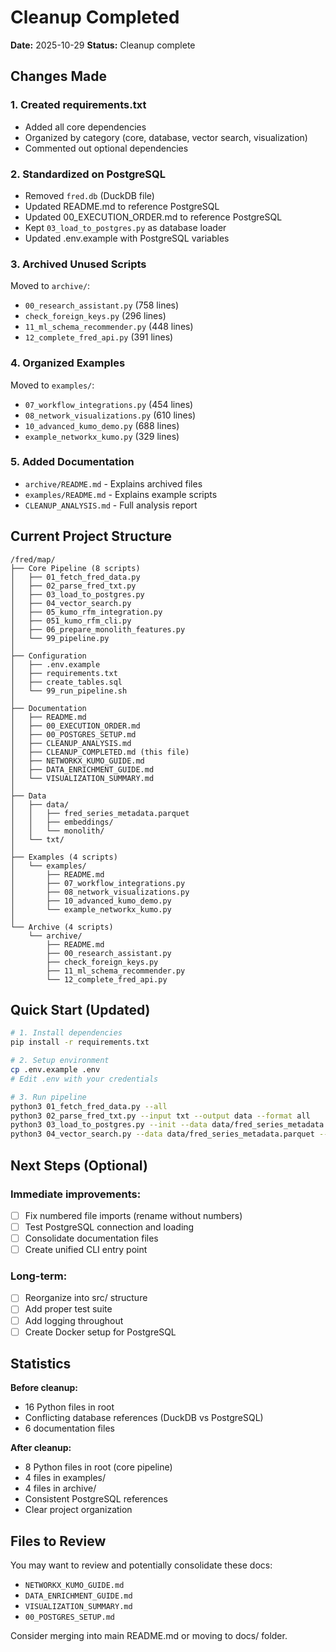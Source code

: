# Cleanup Completed 

**Date:** 2025-10-29
**Status:** Cleanup complete

## Changes Made

###  1. Created requirements.txt
- Added all core dependencies
- Organized by category (core, database, vector search, visualization)
- Commented out optional dependencies

###  2. Standardized on PostgreSQL
-  Removed `fred.db` (DuckDB file)
-  Updated README.md to reference PostgreSQL
-  Updated 00_EXECUTION_ORDER.md to reference PostgreSQL
-  Kept `03_load_to_postgres.py` as database loader
-  Updated .env.example with PostgreSQL variables

###  3. Archived Unused Scripts
Moved to `archive/`:
- `00_research_assistant.py` (758 lines)
- `check_foreign_keys.py` (296 lines)
- `11_ml_schema_recommender.py` (448 lines)
- `12_complete_fred_api.py` (391 lines)

###  4. Organized Examples
Moved to `examples/`:
- `07_workflow_integrations.py` (454 lines)
- `08_network_visualizations.py` (610 lines)
- `10_advanced_kumo_demo.py` (688 lines)
- `example_networkx_kumo.py` (329 lines)

###  5. Added Documentation
- `archive/README.md` - Explains archived files
- `examples/README.md` - Explains example scripts
- `CLEANUP_ANALYSIS.md` - Full analysis report

## Current Project Structure

```
/fred/map/
├── Core Pipeline (8 scripts)
│   ├── 01_fetch_fred_data.py
│   ├── 02_parse_fred_txt.py
│   ├── 03_load_to_postgres.py
│   ├── 04_vector_search.py
│   ├── 05_kumo_rfm_integration.py
│   ├── 051_kumo_rfm_cli.py
│   ├── 06_prepare_monolith_features.py
│   └── 99_pipeline.py
│
├── Configuration
│   ├── .env.example
│   ├── requirements.txt
│   ├── create_tables.sql
│   └── 99_run_pipeline.sh
│
├── Documentation
│   ├── README.md
│   ├── 00_EXECUTION_ORDER.md
│   ├── 00_POSTGRES_SETUP.md
│   ├── CLEANUP_ANALYSIS.md
│   ├── CLEANUP_COMPLETED.md (this file)
│   ├── NETWORKX_KUMO_GUIDE.md
│   ├── DATA_ENRICHMENT_GUIDE.md
│   └── VISUALIZATION_SUMMARY.md
│
├── Data
│   ├── data/
│   │   ├── fred_series_metadata.parquet
│   │   ├── embeddings/
│   │   └── monolith/
│   └── txt/
│
├── Examples (4 scripts)
│   └── examples/
│       ├── README.md
│       ├── 07_workflow_integrations.py
│       ├── 08_network_visualizations.py
│       ├── 10_advanced_kumo_demo.py
│       └── example_networkx_kumo.py
│
└── Archive (4 scripts)
    └── archive/
        ├── README.md
        ├── 00_research_assistant.py
        ├── check_foreign_keys.py
        ├── 11_ml_schema_recommender.py
        └── 12_complete_fred_api.py
```

## Quick Start (Updated)

```bash
# 1. Install dependencies
pip install -r requirements.txt

# 2. Setup environment
cp .env.example .env
# Edit .env with your credentials

# 3. Run pipeline
python3 01_fetch_fred_data.py --all
python3 02_parse_fred_txt.py --input txt --output data --format all
python3 03_load_to_postgres.py --init --data data/fred_series_metadata.parquet
python3 04_vector_search.py --data data/fred_series_metadata.parquet --create
```

## Next Steps (Optional)

### Immediate improvements:
- [ ] Fix numbered file imports (rename without numbers)
- [ ] Test PostgreSQL connection and loading
- [ ] Consolidate documentation files
- [ ] Create unified CLI entry point

### Long-term:
- [ ] Reorganize into src/ structure
- [ ] Add proper test suite
- [ ] Add logging throughout
- [ ] Create Docker setup for PostgreSQL

## Statistics

**Before cleanup:**
- 16 Python files in root
- Conflicting database references (DuckDB vs PostgreSQL)
- 6 documentation files

**After cleanup:**
- 8 Python files in root (core pipeline)
- 4 files in examples/
- 4 files in archive/
- Consistent PostgreSQL references
- Clear project organization

## Files to Review

You may want to review and potentially consolidate these docs:
- `NETWORKX_KUMO_GUIDE.md`
- `DATA_ENRICHMENT_GUIDE.md`
- `VISUALIZATION_SUMMARY.md`
- `00_POSTGRES_SETUP.md`

Consider merging into main README.md or moving to docs/ folder.
